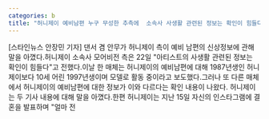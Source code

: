 ```yaml
---
categories: b
title: "허니제이 예비남편 누구 무성한 추측에  소속사 사생활 관련된 정보는 확인이 힘들다"
---
```

[스타인뉴스 안장민 기자] 댄서 겸 안무가 허니제이 측이 예비 남편의 신상정보에 관해 말을 아꼈다.허니제이 소속사 모어비전 측은 22일 "아티스트의 사생활 관련된 정보는 확인이 힘들다"고 전했다.이날 한 매체는 허니제이의 예비남편에 대해 1987년생인 허니제이보다 10세 어린 1997년생이며 모델로 활동 중이라고 보도했다.그러나 또 다른 매체에서 허니제이의 예비남편에 대한 정보가 이와 다르다는 확인 내용이 나왔다. 허니제이는 두 기사 내용에 대해 말을 아꼈다.한편 허니제이는 지난 15일 자신의 인스타그램에 결혼을 발표하며 "얼마 전
